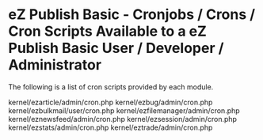 # eZ Publish Basic - Cronjobs / Crons / Cron Scripts Available to a eZ Publish Basic User / Developer / Administrator

The following is a list of cron scripts provided by each module.

kernel/ezarticle/admin/cron.php
kernel/ezbug/admin/cron.php
kernel/ezbulkmail/user/cron.php
kernel/ezfilemanager/admin/cron.php
kernel/eznewsfeed/admin/cron.php
kernel/ezsession/admin/cron.php
kernel/ezstats/admin/cron.php
kernel/eztrade/admin/cron.php
